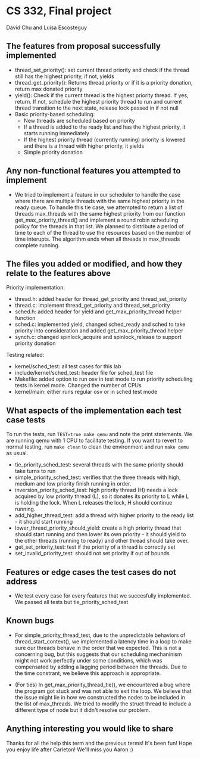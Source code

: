 # CS 332, Final project
David Chu and Luisa Escosteguy

## The features from proposal successfully implemented

- thread_set_priority(): set current thread priority and check if the thread still has the highest priority, if not, yields
- thread_get_priority(): Returns thread.priority or if it is a priority donation, return max donated priority
- yield(): Check if the current thread is the highest priority thread. If yes, return. If not, schedule the highest priority thread to run and current thread transition to the next state, release lock passed in if not null 
- Basic priority-based scheduling: 
    - New threads are scheduled based on priority
    - If a thread is added to the ready list and has the highest priority, it starts running immediately
    - If the highest priority thread (currently running) priority is lowered and there is a thread with higher priority, it yields 
    - Simple priority donation

## Any non-functional features you attempted to implement

- We tried to implement a feature in our scheduler to handle the case where there are multiple threads with the same highest priority in the ready queue. To handle this tie case, we attempted to return a list of threads max_threads with the same highest priority from our function get_max_priority_thread() and implement a round robin scheduling policy for the threads in that list. We planned to distribute a period of time to each of the thread to use the resources based on the number of time interupts. The algorithm ends when all threads in max_threads complete running. 


## The files you added or modified, and how they relate to the features above

Priority implementation:

- thread.h: added header for thread_get_priority and thread_set_priority
- thread.c: implement thread_get_priority and thread_set_priority
- sched.h: added header for yield and get_max_priority_thread helper function
- sched.c: implemented yield, changed sched_ready and sched to take priority into consideration
        and added get_max_priority_thread helper 
- synch.c: changed spinlock_acquire and spinlock_release to support priority donation

Testing related:

- kernel/sched_test: all test cases for this lab
- include/kernel/sched_test: header file for sched_test file
- Makefile: added option to run osv in test mode to run priority scheduling tests in kernel mode. Changed the number of CPUs
- kernel/main: either runs regular osv or in sched test mode

## What aspects of the implementation each test case tests

To run the tests, run `TEST=true make qemu` and note the print statements. We are running qemu with 1 CPU to facilitate testing. 
If you want to revert to normal testing, run `make clean` to clean the environment and run `make qemu` as usual. 

- tie_priority_sched_test: several threads with the same priority should take turns to run 
- simple_priority_sched_test: verifies that the three threads with high, medium and low priority finish running in order. 
- inversion_priority_sched_test: high priority thread (H) needs a lock acquired by low priority thread (L), so it donates its priority to L while L is holding the lock. When L releases the lock, H should continue running. 
- add_higher_thread_test: add a thread with higher priority to the ready list - it should start running
- lower_thread_priority_should_yield: create a high priority thread that should start
running and then lower its own priority - it should yield to the other threads (running to ready)
and other thread should take over. 
- get_set_priority_test: test if the priority of a thread is correctly set
- set_invalid_priority_test: should not set priority if out of bounds

## Features or edge cases the test cases do not address

- We test every case for every features that we succesfully implemented. We passed all tests but tie_priority_sched_test 

## Known bugs

- For simple_priority_thread_test, due to the unpredictable behaviors of thread_start_context(), we implemented a latency time in a loop to make sure our threads behave in the order that we expected. This is not a concerning bug, but this suggests that our scheduling mechaninism might not work perfectly under some conditions, which was compensated by adding a lagging period between the threads. Due to the time constrant, we believe this approach is appropriate. 

- (For ties) In get_max_priority_thread_tie(), we encountered a bug where the program got stuck and was not able to exit the loop. We believe that the issue might lie in how we constructed the nodes to be included in the list of max_threads. We tried to modify the struct thread to include a different type of node but it didn't resolve our problem. 

## Anything interesting you would like to share

Thanks for all the help this term and the previous terms! It's been fun! Hope you enjoy life after Carleton! We'll miss you Aaron :)
